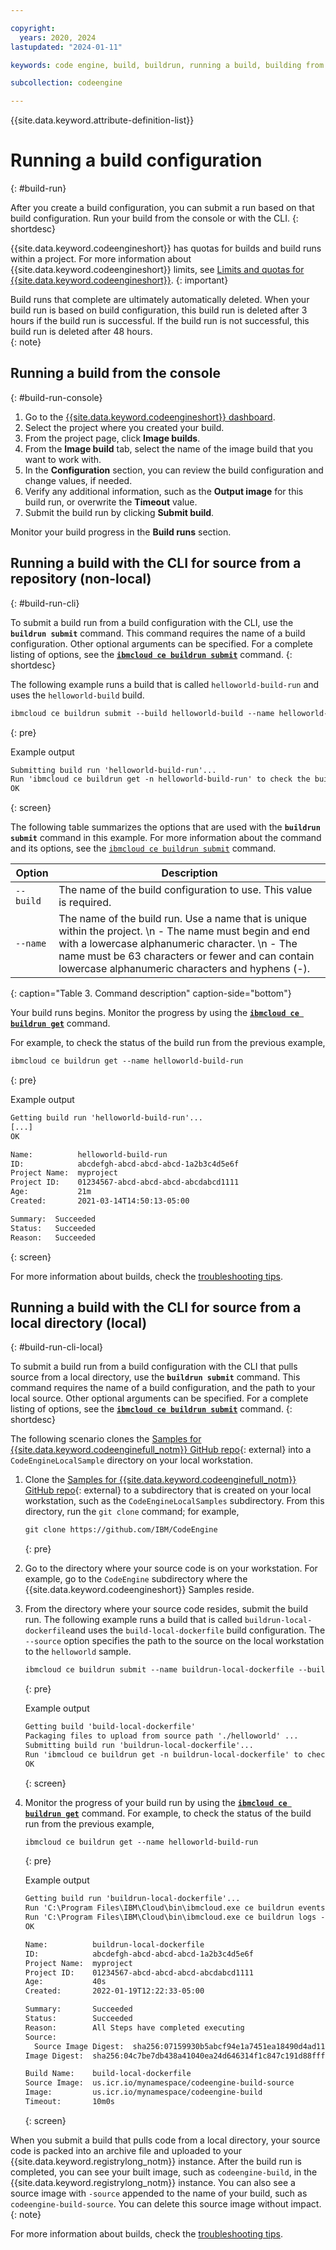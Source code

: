 ```yaml
---

copyright:
  years: 2020, 2024
lastupdated: "2024-01-11"

keywords: code engine, build, buildrun, running a build, building from source code

subcollection: codeengine

---
```


{{site.data.keyword.attribute-definition-list}}

# Running a build configuration
{: #build-run}

After you create a build configuration, you can submit a run based on that build configuration. Run your build from the console or with the CLI.
{: shortdesc}

{{site.data.keyword.codeengineshort}} has quotas for builds and build runs within a project. For more information about {{site.data.keyword.codeengineshort}} limits, see [Limits and quotas for {{site.data.keyword.codeengineshort}}](/docs/codeengine?topic=codeengine-limits).
{: important}

Build runs that complete are ultimately automatically deleted. When your build run is based on build configuration, this build run is deleted after 3 hours if the build run is successful. If the build run is not successful, this build run is deleted after 48 hours.  
{: note}

## Running a build from the console
{: #build-run-console}

1. Go to the [{{site.data.keyword.codeengineshort}} dashboard](https://cloud.ibm.com/codeengine/overview).
2. Select the project where you created your build.
3. From the project page, click **Image builds**.
4. From the **Image build** tab, select the name of the image build that you want to work with.
5. In the **Configuration** section, you can review the build configuration and change values, if needed.
6. Verify any additional information, such as the **Output image** for this build run, or overwrite the **Timeout** value.
7. Submit the build run by clicking **Submit build**.

Monitor your build progress in the **Build runs** section.

## Running a build with the CLI for source from a repository (non-local)
{: #build-run-cli}

To submit a build run from a build configuration with the CLI, use the **`buildrun submit`** command. This command requires the name of a build configuration. Other optional arguments can be specified. For a complete listing of options, see the [**`ibmcloud ce buildrun submit`**](/docs/codeengine?topic=codeengine-cli#cli-buildrun-submit) command.
{: shortdesc} 

The following example runs a build that is called `helloworld-build-run` and uses the `helloworld-build` build.

```txt
ibmcloud ce buildrun submit --build helloworld-build --name helloworld-build-run 
```
{: pre}

Example output

```txt
Submitting build run 'helloworld-build-run'...
Run 'ibmcloud ce buildrun get -n helloworld-build-run' to check the build run status.
OK 
```
{: screen}

The following table summarizes the options that are used with the **`buildrun submit`** command in this example. For more information about the command and its options, see the [`ibmcloud ce buildrun submit`](/docs/codeengine?topic=codeengine-cli#cli-buildrun-submit) command.


| Option | Description |
| --- | --- |
| `--build` | The name of the build configuration to use. This value is required. |
| `--name` | The name of the build run. Use a name that is unique within the project. \n - The name must begin and end with a lowercase alphanumeric character. \n - The name must be 63 characters or fewer and can contain lowercase alphanumeric characters and hyphens (-). |
{: caption="Table 3. Command description" caption-side="bottom"}

Your build runs begins. Monitor the progress by using the [**`ibmcloud ce buildrun get`**](/docs/codeengine?topic=codeengine-cli#cli-build-get) command. 

For example, to check the status of the build run from the previous example,

```txt
ibmcloud ce buildrun get --name helloworld-build-run
```
{: pre}

Example output

```txt
Getting build run 'helloworld-build-run'...
[...]
OK

Name:          helloworld-build-run  
ID:            abcdefgh-abcd-abcd-abcd-1a2b3c4d5e6f 
Project Name:  myproject  
Project ID:    01234567-abcd-abcd-abcd-abcdabcd1111  
Age:           21m  
Created:       2021-03-14T14:50:13-05:00  

Summary:  Succeeded  
Status:   Succeeded  
Reason:   Succeeded
```
{: screen}

For more information about builds, check the [troubleshooting tips](/docs/codeengine?topic=codeengine-troubleshoot-build).


## Running a build with the CLI for source from a local directory (local)
{: #build-run-cli-local}

To submit a build run from a build configuration with the CLI that pulls source from a local directory, use the **`buildrun submit`** command. This command requires the name of a build configuration, and the path to your local source. Other optional arguments can be specified. For a complete listing of options, see the [**`ibmcloud ce buildrun submit`**](/docs/codeengine?topic=codeengine-cli#cli-buildrun-submit) command.
{: shortdesc} 

The following scenario clones the [Samples for {{site.data.keyword.codeenginefull_notm}} GitHub repo](https://github.com/IBM/CodeEngine){: external} into a `CodeEngineLocalSample` directory on your local workstation.

1. Clone the [Samples for {{site.data.keyword.codeenginefull_notm}} GitHub repo](https://github.com/IBM/CodeEngine){: external} to a subdirectory that is created on your local workstation, such as the `CodeEngineLocalSamples` subdirectory. From this directory, run the `git clone` command; for example,

    ```txt
    git clone https://github.com/IBM/CodeEngine
    ```
    {: pre}

2. Go to the directory where your source code is on your workstation. For example, go to the `CodeEngine` subdirectory where the {{site.data.keyword.codeengineshort}} Samples reside.

3. From the directory where your source code resides, submit the build run. The following example runs a build that is called `buildrun-local-dockerfile`and uses the `build-local-dockerfile` build configuration. The `--source` option specifies the path to the source on the local workstation to the `helloworld` sample.

    ```txt
    ibmcloud ce buildrun submit --name buildrun-local-dockerfile --build build-local-dockerfile --source ./helloworld  
    ```
    {: pre}

    Example output

    ```txt
    Getting build 'build-local-dockerfile'
    Packaging files to upload from source path './helloworld' ...
    Submitting build run 'buildrun-local-dockerfile'...
    Run 'ibmcloud ce buildrun get -n buildrun-local-dockerfile' to check the build run status.
    OK 
    ```
    {: screen}

4. Monitor the progress of your build run by using the [**`ibmcloud ce buildrun get`**](/docs/codeengine?topic=codeengine-cli#cli-build-get) command. For example, to check the status of the build run from the previous example,

    ```txt
    ibmcloud ce buildrun get --name helloworld-build-run
    ```
    {: pre}

    Example output

    ```txt
    Getting build run 'buildrun-local-dockerfile'...
    Run 'C:\Program Files\IBM\Cloud\bin\ibmcloud.exe ce buildrun events -n buildrun-local-dockerfile' to get the system events of the build run.
    Run 'C:\Program Files\IBM\Cloud\bin\ibmcloud.exe ce buildrun logs -f -n buildrun-local-dockerfile' to follow the logs of the build run.
    OK

    Name:          buildrun-local-dockerfile
    ID:            abcdefgh-abcd-abcd-abcd-1a2b3c4d5e6f
    Project Name:  myproject
    Project ID:    01234567-abcd-abcd-abcd-abcdabcd1111
    Age:           40s
    Created:       2022-01-19T12:22:33-05:00

    Summary:       Succeeded
    Status:        Succeeded
    Reason:        All Steps have completed executing
    Source:
      Source Image Digest:  sha256:07159930b5abcf94e1a7451ea18490d4ad1162a77c2b987da5b7493fa1f1e49d
    Image Digest:  sha256:04c7be7db438a41040ea24d646314f1c847c191d88fffdbea6f483fc443c2bbe

    Build Name:    build-local-dockerfile
    Source Image:  us.icr.io/mynamespace/codeengine-build-source
    Image:         us.icr.io/mynamespace/codeengine-build
    Timeout:       10m0s
    ```
    {: screen}

When you submit a build that pulls code from a local directory, your source code is packed into an archive file and uploaded to your {{site.data.keyword.registrylong_notm}} instance. After the build run is completed, you can see your built image, such as `codeengine-build`, in the {{site.data.keyword.registrylong_notm}} instance. You can also see a source image with `-source` appended to the name of your build, such as `codeengine-build-source`. You can delete this source image without impact. 
{: note}

For more information about builds, check the [troubleshooting tips](/docs/codeengine?topic=codeengine-troubleshoot-build).
